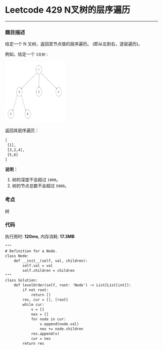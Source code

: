 # Leetcode 429 N叉树的层序遍历
***
### 题目描述
给定一个 N 叉树，返回其节点值的层序遍历。 (即从左到右，逐层遍历)。

例如，给定一个 `3叉树` :

<img src="images/429.png" width="200" height="200" >

返回其层序遍历：

	[
     [1],
     [3,2,4],
     [5,6]
	]



**说明：**

1. 树的深度不会超过 `1000`。
2. 树的节点总数不会超过 `5000`。



### 考点

树


### 代码
执行用时: **120ms**, 内存消耗: **17.3MB**

```
"""
# Definition for a Node.
class Node:
    def __init__(self, val, children):
        self.val = val
        self.children = children
"""
class Solution:
    def levelOrder(self, root: 'Node') -> List[List[int]]:
        if not root:
            return []
        res, cur = [], [root]
        while cur:
            v = []
            nex = []
            for node in cur:
                v.append(node.val)
                nex += node.children
            res.append(v)
            cur = nex
        return res
```

